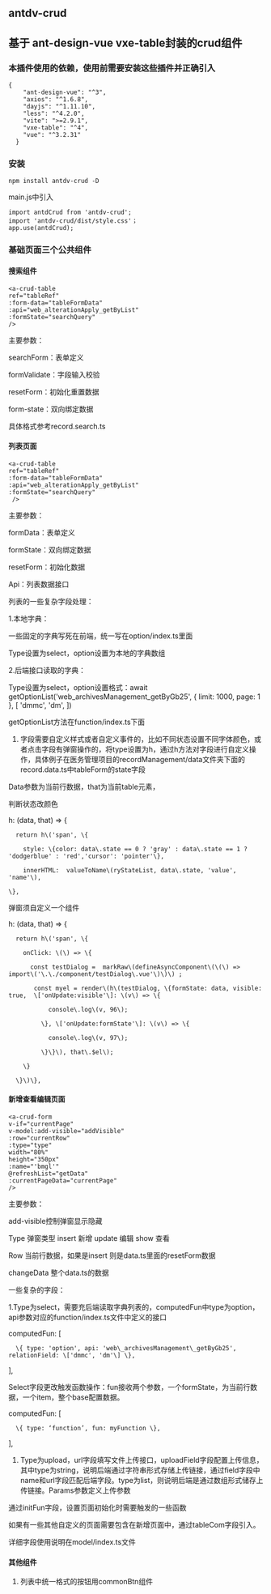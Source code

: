 ## antdv-crud
## 基于 ant-design-vue vxe-table封装的crud组件

### 本插件使用的依赖，使用前需要安装这些插件并正确引入
```
{
    "ant-design-vue": "^3",
    "axios": "^1.6.8",
    "dayjs": "^1.11.10",
    "less": "^4.2.0",
    "vite": ">=2.9.1",
    "vxe-table": "^4",
    "vue": "^3.2.31"
  }
  ```

### 安装

`npm install antdv-crud -D`

main.js中引入
```
import antdCrud from 'antdv-crud';
import 'antdv-crud/dist/style.css'；
app.use(antdCrud);
```



### 基础页面三个公共组件

#### 搜索组件

```
<a-crud-table
ref="tableRef"
:form-data="tableFormData"
:api="web_alterationApply_getByList"
:formState="searchQuery"
/>
```
 

主要参数：

searchForm：表单定义

formValidate：字段输入校验

resetForm：初始化重置数据

form\-state：双向绑定数据

具体格式参考record\.search\.ts

#### 列表页面
```
<a-crud-table
ref="tableRef"
:form-data="tableFormData"
:api="web_alterationApply_getByList"
:formState="searchQuery"
 />
 ```

主要参数：

formData：表单定义

formState：双向绑定数据

resetForm：初始化数据

Api：列表数据接口

列表的一些复杂字段处理：

1\.本地字典：

一些固定的字典写死在前端，统一写在option/index\.ts里面

Type设置为select，option设置为本地的字典数组

2\.后端接口读取的字典：

Type设置为select，option设置格式：await getOptionList\('web\_archivesManagement\_getByGb25', \{ limit: 1000, page: 1 \}, \[ 'dmmc', 'dm', \]\)

getOptionList方法在function/index\.ts下面

1. 字段需要自定义样式或者自定义事件的，比如不同状态设置不同字体颜色，或者点击字段有弹窗操作的，将type设置为h，通过h方法对字段进行自定义操作，具体例子在医务管理项目的recordManagement/data文件夹下面的record\.data\.ts中tableForm的state字段

Data参数为当前行数据，that为当前table元素，

判断状态改颜色

h: \(data, that\) => \{

      return h\('span', \{

        style: \{color: data\.state == 0 ? 'gray' : data\.state == 1 ? 'dodgerblue' : 'red','cursor': 'pointer'\},

        innerHTML:  valueToName\(ryStateList, data\.state, 'value', 'name'\),

    \},
 

弹窗须自定义一个组件

h: \(data, that\) => \{

      return h\('span', \{

        onClick: \(\) => \{

          const testDialog =  markRaw\(defineAsyncComponent\(\(\) => import\('\.\./component/testDialog\.vue'\)\)\) ;

           const myel = render\(h\(testDialog, \{formState: data, visible: true,  \['onUpdate:visible'\]: \(v\) => \{

               console\.log\(v, 96\);

             \}, \['onUpdate:formState'\]: \(v\) => \{

               console\.log\(v, 97\);

             \}\}\), that\.$el\);

        \}

      \}\)\},

#### 新增查看编辑页面
```
<a-crud-form
v-if="currentPage"
v-model:add-visible="addVisible"
:row="currentRow"
:type="type"
width="80%"
height="350px"
:name="'bmgl'"
@refreshList="getData"
:currentPageData="currentPage"
/>
```
主要参数：

add\-visible控制弹窗显示隐藏

Type 弹窗类型 insert 新增  update 编辑 show 查看

Row 当前行数据，如果是insert 则是data\.ts里面的resetForm数据

changeData 整个data\.ts的数据

一些复杂的字段：

1\.Type为select，需要充后端读取字典列表的，computedFun中type为option， api参数对应的function/index\.ts文件中定义的接口

computedFun: \[

      \{ type: 'option', api: 'web\_archivesManagement\_getByGb25', relationField: \['dmmc', 'dm'\] \},

\],

Select字段更改触发函数操作：fun接收两个参数，一个formState，为当前行数据，一个item，整个base配置数据。

computedFun: \[

      \{ type: ‘function’, fun: myFunction \},

\],

1. Type为upload，url字段填写文件上传接口，uploadField字段配置上传信息，其中type为string，说明后端通过字符串形式存储上传链接，通过field字段中name和url字段匹配后端字段。type为list，则说明后端是通过数组形式储存上传链接。Params参数定义上传参数

通过initFun字段，设置页面初始化时需要触发的一些函数

如果有一些其他自定义的页面需要包含在新增页面中，通过tableCom字段引入。

详细字段使用说明在model/index\.ts文件


#### 其他组件

1. 列表中统一格式的按钮用commonBtn组件

